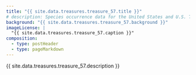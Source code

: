 ```yaml
---
title: "{{ site.data.treasures.treasure_57.title }}"
# description: Species occurrence data for the United States and U.S. Territories.
background: "{{ site.data.treasures.treasure_57.background }}"
imageLicense: |
  "{{ site.data.treasures.treasure_57.caption }}"
composition:
  - type: postHeader
  - type: pageMarkdown
---
```


{{ site.data.treasures.treasure_57.description }}